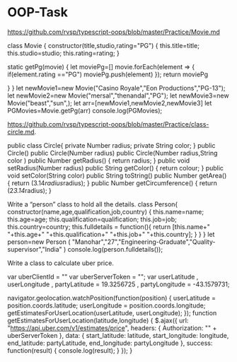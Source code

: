 # OOP-Task

https://github.com/rvsp/typescript-oops/blob/master/Practice/Movie.md

class Movie {
constructor(title,studio,rating="PG")
  {
  this.title=title;
  this.studio=studio;
  this.rating=rating;
  }

  static getPg(movie)
   { 
 let moviePg=[]
  movie.forEach(element => {
      if(element.rating =="PG")
      moviePg.push(element)
  });
  return moviePg


  }
}
 let newMovie1=new Movie("Casino Royale","Eon Productions","PG-13");
 let newMovie2=new Movie("mersal","thenandal","PG");
 let newMovie3=new Movie("beast","sun",);
 let arr=[newMovie1,newMovie2,newMovie3]
 let PGMovies=Movie.getPg(arr)
     console.log(PGMovies);

https://github.com/rvsp/typescript-oops/blob/master/Practice/class-circle.md.

 public class Circle{
  private Number radius;
  private String color;
    }
   public Circle()
   public Circle(Number radius)
   public Circle(Number radius,String color )
   public Number getRadius()
   {
    return radius;
   }
   public void setRadius(Number radius)
   public String getColor()
  {
    return colour;
  }
   public void setColor(String color)
   public String toString()
   public Number getArea()
  {
    return (3.14*radius*radius);
  }
   public Number getCircumference()
  {
    return (2*3.14*radius);
  }
  
  Write a “person” class to hold all the details.
class Person{
constructor(name,age,qualification,job,country)
  {
    this.name=name;
    this.age=age;
    this.qualification=qualification;
    this.job=job;
    this.country=country;
    this.fulldetails = function(){
        return [this.name+"  "+this.age+"  "+this.qualification+"  "+this.job+"  "+this.country];
      }
  }
   }
  let person=new Person ( "Manohar","27","Engineering-Graduate","Quality-supervisor","India" )
  console.log(person.fulldetails());
  
  Write a class to calculate uber price.

var uberClientId = ""
var uberServerToken = "";
var userLatitude
, userLongitude
, partyLatitude = 19.3256725
, partyLongitude = -43.1579731;

 navigator.geolocation.watchPosition(function(position) {
  userLatitude = position.coords.latitude;
  userLongitude = position.coords.longitude;
  getEstimatesForUserLocation(userLatitude, userLongitude);
 });
 function getEstimatesForUserLocation(latitude,longitude) {
 $.ajax({
 url: "https://api.uber.com/v1/estimates/price",
   headers: {
   Authorization: "" + uberServerToken
 },
data: { 
 start_latitude: latitude,
 start_longitude: longitude,
 end_latitude: partyLatitude,
 end_longitude: partyLongitude
  },
success: function(result) {
 console.log(result);
   }
 });
}
